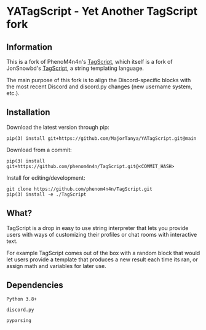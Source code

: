 # YATagScript - Yet Another TagScript fork

## Information

This is a fork of PhenoM4n4n's [TagScript](https://github.com/phenom4n4n/TagScript), which itself is a fork of
JonSnowbd's [TagScript](https://github.com/JonSnowbd/TagScript), a string templating language.

The main purpose of this fork is to align the Discord-specific blocks with the most recent Discord and discord.py
changes (new username system, etc.).

## Installation

Download the latest version through pip:

```
pip(3) install git+https://github.com/MajorTanya/YATagScript.git@main
```

Download from a commit:

```
pip(3) install git+https://github.com/phenom4n4n/TagScript.git@<COMMIT_HASH>
```

Install for editing/development:

```
git clone https://github.com/phenom4n4n/TagScript.git
pip(3) install -e ./TagScript
```

## What?

TagScript is a drop in easy to use string interpreter that lets you provide users with ways of
customizing their profiles or chat rooms with interactive text.

For example TagScript comes out of the box with a random block that would let users provide
a template that produces a new result each time its ran, or assign math and variables for later
use.

## Dependencies

`Python 3.8+`

`discord.py`

`pyparsing`
